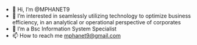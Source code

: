 - 👋 Hi, I’m @MPHANET9
- 👀 I’m interested in seamlessly utilizing technology to optimize business efficiency, in an analytical or operational perspective of corporates
- 🌱 I’m a Bsc Information System Specialist
- 📫 How to reach me mphanet9@gmail.com
